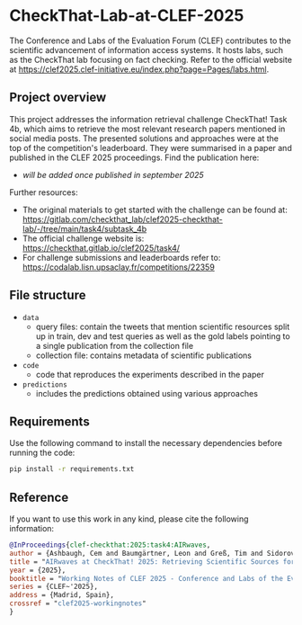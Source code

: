# CheckThat-Lab-at-CLEF-2025

The Conference and Labs of the Evaluation Forum (CLEF) contributes to the scientific advancement of information access systems. It hosts labs, such as the CheckThat lab focusing on fact checking. Refer to the official website at https://clef2025.clef-initiative.eu/index.php?page=Pages/labs.html.

## Project overview

This project addresses the information retrieval challenge CheckThat! Task 4b, which aims to retrieve the most relevant research papers mentioned in social media posts. The presented solutions and approaches were at the top of the competition's leaderboard. They were summarised in a paper and published in the CLEF 2025 proceedings. Find the publication here:

- *will be added once published in september 2025*

Further resources:
- The original materials to get started with the challenge can be found at: https://gitlab.com/checkthat_lab/clef2025-checkthat-lab/-/tree/main/task4/subtask_4b
- The official challenge website is: https://checkthat.gitlab.io/clef2025/task4/ 
- For challenge submissions and leaderboards refer to: https://codalab.lisn.upsaclay.fr/competitions/22359  

## File structure

- `data`
    - query files: contain the tweets that mention scientific resources split up in train, dev and test queries as well as the gold labels pointing to a single publication from the collection file
    - collection file: contains metadata of scientific publications
- `code` 
    - code that reproduces the experiments described in the paper
- `predictions`
    - includes the predictions obtained using various approaches


## Requirements
Use the following command to install the necessary dependencies before running the code:

```bash
pip install -r requirements.txt
```

## Reference

If you want to use this work in any kind, please cite the following information:

```bibtex
@InProceedings{clef-checkthat:2025:task4:AIRwaves,
author = {Ashbaugh, Cem and Baumgärtner, Leon and Greß, Tim and Sidorov, Nikita and Werner, Daniel},
title = "AIRwaves at CheckThat! 2025: Retrieving Scientific Sources for Implicit Claims on Social Media with Dual Encoders and Neural Re-Ranking",
year = {2025},
booktitle = "Working Notes of CLEF 2025 - Conference and Labs of the Evaluation Forum",
series = {CLEF~'2025},
address = {Madrid, Spain},
crossref = "clef2025-workingnotes"
}
```


 
     



